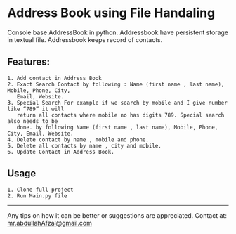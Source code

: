 # Address Book using File Handaling
Console base AddressBook in python. Addressbook have persistent storage in textual file. Addressbook keeps record of contacts.

## Features:
```
1. Add contact in Address Book
2. Exact Search Contact by following : Name (first name , last name), Mobile, Phone, City,
   Email, Website.
3. Special Search For example if we search by mobile and I give number like “789” it will
   return all contacts where mobile no has digits 789. Special search also needs to be
   done. by following Name (first name , last name), Mobile, Phone, City, Email, Website.
4. Delete contact by name , mobile and phone.
5. Delete all contacts by name , city and mobile.
6. Update Contact in Address Book.

```
 
 ## Usage

```
1. Clone full project
2. Run Main.py file

```
 ---

Any tips on how it can be better or suggestions are appreciated.
Contact at: mr.abdullahAfzal@gmail.com
